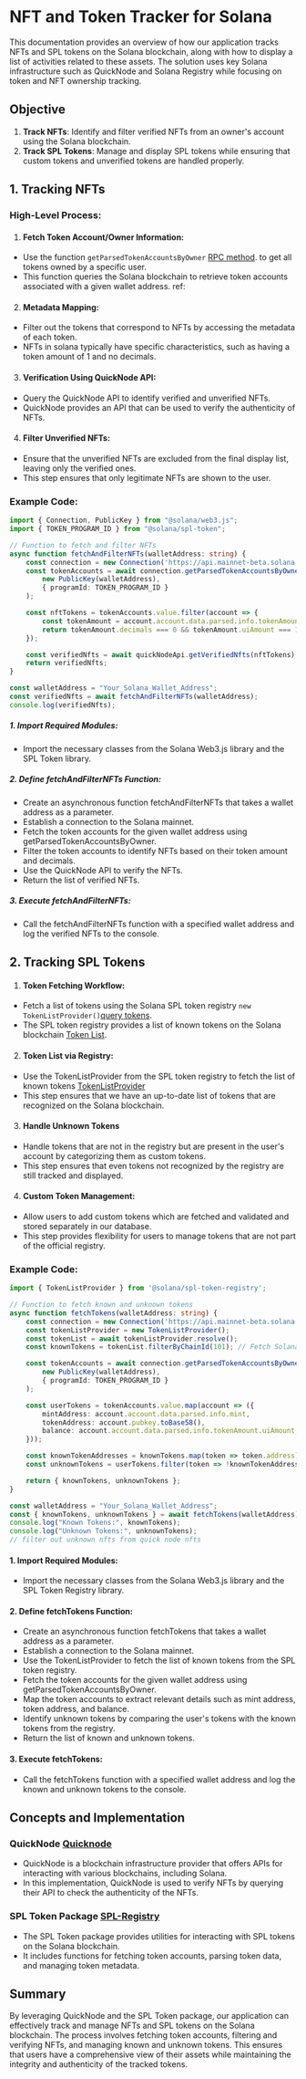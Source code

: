 # NFT and Token Tracker for Solana

This documentation provides an overview of how our application tracks NFTs and SPL tokens on the Solana blockchain, along with how to display a list of activities related to these assets. The solution uses key Solana infrastructure such as QuickNode and Solana Registry while focusing on token and NFT ownership tracking.

## Objective

1. **Track NFTs**: Identify and filter verified NFTs from an owner's account using the Solana blockchain.
2. **Track SPL Tokens**: Manage and display SPL tokens while ensuring that custom tokens and unverified tokens are handled properly.


## 1. Tracking NFTs

### High-Level Process:

1. #### Fetch Token Account/Owner Information:

- Use the function `getParsedTokenAccountsByOwner` [RPC method](https://solana-labs.github.io/solana-web3.js/classes/Connection.html#getParsedTokenAccountsByOwner). to get all tokens owned by a specific user.
- This function queries the Solana blockchain to retrieve token accounts associated with a given wallet address.
ref: 

2. #### Metadata Mapping:

- Filter out the tokens that correspond to NFTs by accessing the metadata of each token.
- NFTs in solana typically have specific characteristics, such as having a token amount of 1 and no decimals.

3. #### Verification Using QuickNode API:

- Query the QuickNode API to identify verified and unverified NFTs.
- QuickNode provides an API that can be used to verify the authenticity of NFTs.

4. #### Filter Unverified NFTs:

- Ensure that the unverified NFTs are excluded from the final display list, leaving only the verified ones.
- This step ensures that only legitimate NFTs are shown to the user.

### Example Code:

```typescript
import { Connection, PublicKey } from "@solana/web3.js";
import { TOKEN_PROGRAM_ID } from "@solana/spl-token";

// Function to fetch and filter NFTs
async function fetchAndFilterNFTs(walletAddress: string) {
    const connection = new Connection('https://api.mainnet-beta.solana.com');
    const tokenAccounts = await connection.getParsedTokenAccountsByOwner(
        new PublicKey(walletAddress),
        { programId: TOKEN_PROGRAM_ID }
    );

    const nftTokens = tokenAccounts.value.filter(account => {
        const tokenAmount = account.account.data.parsed.info.tokenAmount;
        return tokenAmount.decimals === 0 && tokenAmount.uiAmount === 1;
    });

    const verifiedNfts = await quickNodeApi.getVerifiedNfts(nftTokens);
    return verifiedNfts;
}

const walletAddress = "Your_Solana_Wallet_Address";
const verifiedNfts = await fetchAndFilterNFTs(walletAddress);
console.log(verifiedNfts);
```
##### 1. Import Required Modules:
- Import the necessary classes from the Solana Web3.js library and the SPL Token library.

##### 2. Define fetchAndFilterNFTs Function:
- Create an asynchronous function fetchAndFilterNFTs that takes a wallet address as a parameter.
- Establish a connection to the Solana mainnet.
- Fetch the token accounts for the given wallet address using getParsedTokenAccountsByOwner.
- Filter the token accounts to identify NFTs based on their token amount and decimals.
- Use the QuickNode API to verify the NFTs.
- Return the list of verified NFTs.

##### 3. Execute fetchAndFilterNFTs:
- Call the fetchAndFilterNFTs function with a specified wallet address and log the verified NFTs to the console.

## 2. Tracking SPL Tokens
1. #### Token Fetching Workflow:
- Fetch a list of tokens using the Solana SPL token registry `new TokenListProvider()`[query tokens](https://github.com/solana-labs/token-list?tab=readme-ov-file#query-available-tokens).
- The SPL token registry provides a list of known tokens on the Solana blockchain [Token List](https://raw.githubusercontent.com/solana-labs/token-list/refs/heads/main/src/tokens/solana.tokenlist.json).

2. #### Token List via Registry:
- Use the TokenListProvider from the SPL token registry to fetch the list of known tokens [TokenListProvider](https://github.com/solana-labs/token-list/blob/main/src/lib/tokenlist.ts)
- This step ensures that we have an up-to-date list of tokens that are recognized on the Solana blockchain.

3. #### Handle Unknown Tokens
- Handle tokens that are not in the registry but are present in the user's account by categorizing them as custom tokens.
- This step ensures that even tokens not recognized by the registry are still tracked and displayed.

4. #### Custom Token Management:
- Allow users to add custom tokens which are fetched and validated and stored separately in our database.
- This step provides flexibility for users to manage tokens that are not part of the official registry.

### Example Code:
```typescript
import { TokenListProvider } from '@solana/spl-token-registry';

// Function to fetch known and unknown tokens
async function fetchTokens(walletAddress: string) {
    const connection = new Connection('https://api.mainnet-beta.solana.com');
    const tokenListProvider = new TokenListProvider();
    const tokenList = await tokenListProvider.resolve();
    const knownTokens = tokenList.filterByChainId(101); // Fetch Solana Mainnet tokens

    const tokenAccounts = await connection.getParsedTokenAccountsByOwner(
        new PublicKey(walletAddress),
        { programId: TOKEN_PROGRAM_ID }
    );

    const userTokens = tokenAccounts.value.map(account => ({
        mintAddress: account.account.data.parsed.info.mint,
        tokenAddress: account.pubkey.toBase58(),
        balance: account.account.data.parsed.info.tokenAmount.uiAmount,
    }));

    const knownTokenAddresses = knownTokens.map(token => token.address);
    const unknownTokens = userTokens.filter(token => !knownTokenAddresses.includes(token.mintAddress));

    return { knownTokens, unknownTokens };
}

const walletAddress = "Your_Solana_Wallet_Address";
const { knownTokens, unknownTokens } = await fetchTokens(walletAddress);
console.log("Known Tokens:", knownTokens);
console.log("Unknown Tokens:", unknownTokens);
// filter out unknown nfts from quick node nfts
```
#### 1. Import Required Modules:
- Import the necessary classes from the Solana Web3.js library and the SPL Token Registry library.

#### 2. Define fetchTokens Function:
- Create an asynchronous function fetchTokens that takes a wallet address as a parameter.
- Establish a connection to the Solana mainnet.
- Use the TokenListProvider to fetch the list of known tokens from the SPL token registry.
- Fetch the token accounts for the given wallet address using getParsedTokenAccountsByOwner.
- Map the token accounts to extract relevant details such as mint address, token address, and balance.
- Identify unknown tokens by comparing the user's tokens with the known tokens from the registry.
- Return the list of known and unknown tokens.

#### 3. Execute fetchTokens:
- Call the fetchTokens function with a specified wallet address and log the known and unknown tokens to the console.


## Concepts and Implementation

### QuickNode [Quicknode](https://www.quicknode.com/docs/solana)
- QuickNode is a blockchain infrastructure provider that offers APIs for interacting with various blockchains, including Solana.
- In this implementation, QuickNode is used to verify NFTs by querying their API to check the authenticity of the NFTs.

### SPL Token Package [SPL-Registry](https://www.npmjs.com/package/@solana/spl-token-registry)
- The SPL Token package provides utilities for interacting with SPL tokens on the Solana blockchain.
- It includes functions for fetching token accounts, parsing token data, and managing token metadata.

## Summary
By leveraging QuickNode and the SPL Token package, our application can effectively track and manage NFTs and SPL tokens on the Solana blockchain. The process involves fetching token accounts, filtering and verifying NFTs, and managing known and unknown tokens. This ensures that users have a comprehensive view of their assets while maintaining the integrity and authenticity of the tracked tokens.